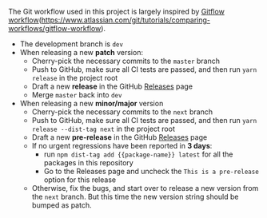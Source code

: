 
The Git workflow used in this project is largely inspired by [Gitflow workflow]()(https://www.atlassian.com/git/tutorials/comparing-workflows/gitflow-workflow).

* The development branch is `dev`
* When releasing a new **patch** version:
	* Cherry-pick the necessary commits to the `master` branch
	* Push to GitHub, make sure all CI tests are passed, and then run `yarn release` in the project root
	* Draft a new **release** in the GitHub [Releases](https://github.com/vuejs/vue-cli/releases) page
	* Merge `master` back into `dev`
* When releasing a new **minor/major** version
	* Cherry-pick the necessary commits to the `next` branch
	* Push to GitHub, make sure all CI tests are passed, and then run `yarn release --dist-tag next` in the project root
	* Draft a new **pre-release** in the GitHub [Releases](https://github.com/vuejs/vue-cli/releases) page
	* If no urgent regressions have been reported in **3 days**:
		* run `npm dist-tag add {{package-name}} latest` for all the packages in this repository
		* Go to the Releases page and uncheck the `This is a pre-release` option for this release
	* Otherwise, fix the bugs, and start over to release a new version from the `next` branch. But this time the new version string should be bumped as patch.